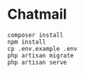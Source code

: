 # Chatmail
```
composer install
npm install
cp .env.example .env
php artisan migrate
php artisan serve
```
